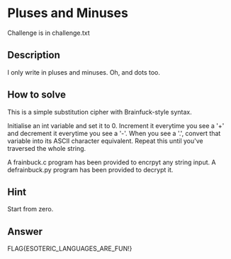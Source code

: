 # Pluses and Minuses
Challenge is in challenge.txt

## Description
I only write in pluses and minuses. Oh, and dots too.

## How to solve
This is a simple substitution cipher with Brainfuck-style syntax.

Initialise an int variable and set it to 0. Increment it everytime you see a '+' and decrement it everytime you see a '-'.
When you see a '.', convert that variable into its ASCII character equivalent. Repeat this until you've traversed the
whole string.

A frainbuck.c program has been provided to encrpyt any string input. A defrainbuck.py program has been provided to decrypt it.

## Hint
Start from zero.

## Answer
FLAG{ESOTERIC_LANGUAGES_ARE_FUN!}

